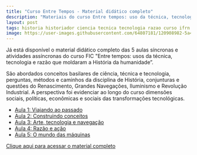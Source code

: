 ```yaml
---
title: "Curso Entre Tempos - Material didático completo"
description: "Materiais do curso Entre tempos: uso da técnica, tecnologia e razão que moldaram a História da humanidade"
layout: post
tags: historia historiador ciencia tecnica tecnologia razao curso ifrn history fic detetive metodo cientifico ideia
image: https://user-images.githubusercontent.com/64807181/120908982-5a4df180-c646-11eb-963e-85330716e3ca.png
---
```


Já está disponível o material didático completo das 5 aulas síncronas e atividades assíncronas do curso FIC "Entre tempos: usos da técnica, tecnologia e razão que moldaram a História da humanidade”.

São abordados conceitos basilares de ciência, técnica e tecnologia, perguntas, métodos e caminhos da disciplina de História, conjunturas e questões do Renascimento, Grandes Navegações, Iluminismo e Revolução Industrial. A perspectiva foi evidenciar ao longo do curso dimensões sociais, políticas, econômicas e sociais das transformações tecnológicas. 

- [Aula 1: Viajando ao passado](https://0jonjo.github.io/_pages/viajando-passado/)
- [Aula 2: Construindo conceitos](https://0jonjo.github.io/_pages/construindo-conceitos/)
- [Aula 3:  Arte, tecnologia e navegação](https://0jonjo.github.io/_pages/arte-tecnologia-navegacao/)
- [Aula 4:  Razão e ação](https://0jonjo.github.io/_pages/razao-e-acao/)
- [Aula 5:  O mundo das máquinas](https://0jonjo.github.io/_pages/mundo-maquina/)

[Clique aqui para acessar o material completo](https://0jonjo.github.io/_pages/entre-tempos/)
